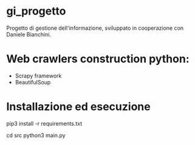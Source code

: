 # gi_progetto
Progetto di gestione dell'informazione, sviluppato in cooperazione con Daniele Bianchini.

# Web crawlers construction python:
- Scrapy framework 
- BeautifulSoup

# Installazione ed esecuzione
pip3 install -r requirements.txt

cd src
python3 main.py
